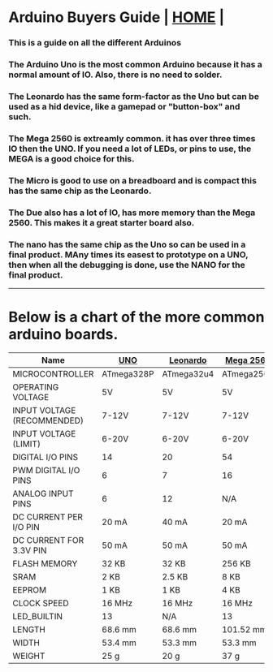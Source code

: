 # Arduino Buyers Guide  | [HOME](README.md) |

### This is a guide on all the different Arduinos

### The Arduino Uno is the most common Arduino because it has a normal amount of IO. Also, there is no need to solder.

### The Leonardo has the same form-factor as the Uno but can be used as a hid device, like a gamepad or "button-box" and such.

### The Mega 2560 is extreamly common. it has over three times IO then the UNO. If you need a lot of LEDs, or pins to use, the MEGA is a good choice for this.

### The Micro is good to use on a breadboard and is compact this has the same chip as the Leonardo.

### The Due also has a lot of IO, has more memory than the Mega 2560. This makes it a great starter board also.

### The nano has the same chip as the Uno so can be used in a final product. MAny times its easest to prototype on a UNO, then when all the debugging is done, use the NANO for the final product.

---
# Below is a chart of the more common arduino boards.


| Name                        | [UNO](https://store.arduino.cc/products/arduino-uno-rev3)        | [Leonardo](https://store.arduino.cc/products/arduino-leonardo-with-headers)   | [Mega 2560](https://store.arduino.cc/products/arduino-mega-2560-rev3)  | [Micro](https://store.arduino.cc/products/arduino-micro)      | [Due](https://store.arduino.cc/products/arduino-due)         | [nano](https://store-usa.arduino.cc/products/arduino-nano?selectedStore=us)      |
| --------------------------- | ---------- | ---------- | ---------- | ---------- | ----------- | --------- |
| MICROCONTROLLER             | ATmega328P | ATmega32u4 | ATmega2560 | ATmega32U4 | AT91SAM3X8E | ATmega328 |
| OPERATING VOLTAGE           | 5V         | 5V         | 5V         | 5V         | 3.3V        | 5 V       |
| INPUT VOLTAGE (RECOMMENDED) | 7-12V      | 7-12V      | 7-12V      | 7-12V      | 7-12V       | 7-12V     |
| INPUT VOLTAGE (LIMIT)       | 6-20V      | 6-20V      | 6-20V      | N/A        | 6-16V       | 8         |
| DIGITAL I/O PINS            | 14         | 20         | 54         | 20         | 54          | 22        |
| PWM DIGITAL I/O PINS        | 6          | 7          | 16         | 7          | N/A         | 6         |
| ANALOG INPUT PINS           | 6          | 12         | N/A        | 12         | 12          | N/A       |
| DC CURRENT PER I/O PIN      | 20 mA      | 40 mA      | 20 mA      | 20 mA      | 2 (DAC)     | 40 mA     |
| DC CURRENT FOR 3.3V PIN     | 50 mA      | 50 mA      | 50 mA      | 50 mA      | 130 mA      | N/A       |
| FLASH MEMORY                | 32 KB      | 32 KB      | 256 KB     | 32 KB      | 800 mA      | N/A       |
| SRAM                        | 2 KB       | 2.5 KB     | 8 KB       | 2.5 KB     | 800 mA      | 32 KB     |
| EEPROM                      | 1 KB       | 1 KB       | 4 KB       | 1 KB       | 512 KB      | 2 KB      |
| CLOCK SPEED                 | 16 MHz     | 16 MHz     | 16 MHz     | 16 MHz     | 96 KB       | 16 MHz    |
| LED\_BUILTIN                | 13         | N/A        | 13         | 13         | 84 MHz      | 1 KB      |
| LENGTH                      | 68.6 mm    | 68.6 mm    | 101.52 mm  | 48 mm      | 101.52 mm   | 18 mm     |
| WIDTH                       | 53.4 mm    | 53.3 mm    | 53.3 mm    | 18 mm      | 53.3 mm     | 45 mm     |
| WEIGHT                      | 25 g       | 20 g       | 37 g       | 13 g       | 36 g        | 7 g       |

